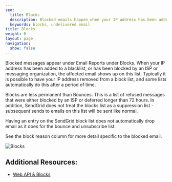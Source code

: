 ```yaml
---
seo:
  title: Blocks
  description: Blocked emails happen when your IP address has been added to a blacklist or has been blocked by an ISP or messaging organization.
  keywords: blocks, undelivered email
title: Blocks
weight: 0
layout: page
navigation:
  show: false
---
```


Blocked messages appear under Email Reports under Blocks. When your IP address has been added to a blacklist, or has been blocked by an ISP or messaging organization, the affected email shows up on this list. Typically it is possible to have your IP address removed from a block list, and some lists automatically do this after a period of time.

Blocks are less permanent than Bounces. This is a list of refused messages that were either blocked by an ISP or deferred longer than 72 hours. In addition, SendGrid does not treat the blocks list as a suppression list - subsequent sends to emails on this list will be sent like normal.


Having an entry on the SendGrid block list does not automatically drop email as it does for the bounce and unsubscribe list.

See the block reason column for more detail specific to the blocked email.

![Blocks]({{root_url}}/images/blocks_1.png)

## Additional Resources:

* [Web API & Blocks]({{root_url}}/API_Reference/Web_API/blocks.html)

